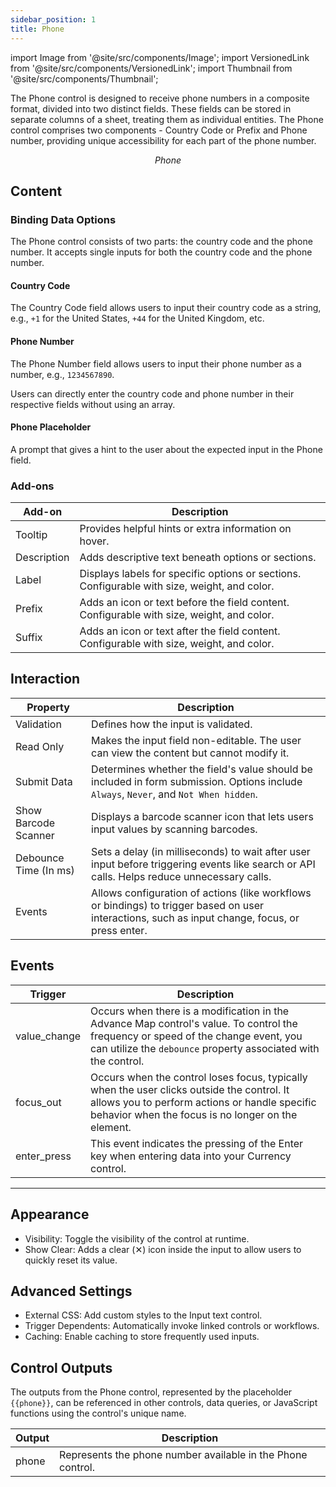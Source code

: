```yaml
---
sidebar_position: 1
title: Phone
---
```


import Image from '@site/src/components/Image';
import VersionedLink from '@site/src/components/VersionedLink';
import Thumbnail from '@site/src/components/Thumbnail';

The Phone control is designed to receive phone numbers in a composite format, divided into two distinct fields. These fields can be stored in separate columns of a sheet, treating them as individual entities. The Phone control comprises two components - Country Code or Prefix and Phone number, providing unique accessibility for each part of the phone number.

<figure>
  <Thumbnail src="/img/reference/controls/phone/preview.png" alt="Phone " />
  <figcaption align = "center"><i>Phone </i></figcaption>
</figure>

## Content

<figure>
  <Thumbnail src="/img/reference/controls/phone/content.png" alt="Phone " />
</figure>

### Binding Data Options

The Phone control consists of two parts: the country code and the phone number. It accepts single inputs for both the country code and the phone number.

#### Country Code

The Country Code field allows users to input their country code as a string, e.g., `+1` for the United States, `+44` for the United Kingdom, etc.

#### Phone Number

The Phone Number field allows users to input their phone number as a number, e.g., `1234567890`.

Users can directly enter the country code and phone number in their respective fields without using an array. 

#### Phone Placeholder   
A prompt that gives a hint to the user about the expected input in the Phone field.


### Add-ons  

| Add-on      | Description                                                                               |
| ----------- | ----------------------------------------------------------------------------------------- |
| Tooltip     | Provides helpful hints or extra information on hover.                                     |
| Description | Adds descriptive text beneath options or sections.                                        |
| Label       | Displays labels for specific options or sections.   Configurable with size, weight, and color. |
| Prefix      | Adds an icon or text before the field content. Configurable with size, weight, and color. |
| Suffix      | Adds an icon or text after the field content. Configurable with size, weight, and color.  |


## Interaction

<figure>
  <Thumbnail src="/img/reference/controls/phone/inter.png" alt="Phone " />
</figure>


| Property              | Description                                                                                                                                                                                                                                                                                                                                                                                                                                          |
| --------------------- | ---------------------------------------------------------------------------------------------------------------------------------------------------------------------------------------------------------------------------------------------------------------------------------------------------------------------------------------------------------------------------------------------------------------------------------------------------- |
| Validation            | Defines how the input is validated. |
| Read Only             | Makes the input field non-editable. The user can view the content but cannot modify it. |
| Submit Data           | Determines whether the field's value should be included in form submission. Options include `Always`, `Never`, and `Not When hidden`.  |
| Show Barcode Scanner  | Displays a barcode scanner icon that lets users input values by scanning barcodes.  |
| Debounce Time (In ms) | Sets a delay (in milliseconds) to wait after user input before triggering events like search or API calls. Helps reduce unnecessary calls.|
| Events                | Allows configuration of actions (like workflows or bindings) to trigger based on user interactions, such as input change, focus, or press enter. |

## Events

| Trigger                   | Description                                                                             |
|--------------------------|-----------------------------------------------------------------------------------------|
| value_change                | Occurs when there is a modification in the Advance Map control's value. To control the frequency or speed of the change event, you can utilize the `debounce` property associated with the control. |
| focus_out       | Occurs when the control loses focus, typically when the user clicks outside the control. It allows you to perform actions or handle specific behavior when the focus is no longer on the element. |
| enter_press  | This event indicates the pressing of the Enter key when entering data into your Currency control.                                                                                                 |

---

<figure>
  <Thumbnail src="/img/reference/controls/phone/addv.png" alt="Phone " />
</figure>


## Appearance

* Visibility: Toggle the visibility of the control at runtime.
* Show Clear: Adds a clear (✕) icon inside the input to allow users to quickly reset its value.

## Advanced Settings

- External CSS: Add custom styles to the Input text control.
- Trigger Dependents: Automatically invoke linked controls or workflows.
- Caching: Enable caching to store frequently used inputs.


## Control Outputs

The outputs from the Phone control, represented by the placeholder `{{phone}}`, can be referenced in other controls, data queries, or JavaScript functions using the control's unique name.

| Output       | Description                                                                                                  |
|--------------|--------------------------------------------------------------------------------------------------------------|
| phone    | Represents the phone number available in the Phone control.                        | 


